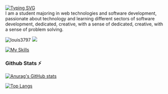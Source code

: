 [![Typing SVG](https://readme-typing-svg.herokuapp.com?size=32&duration=7000&color=DCDCDC&height=62&lines=I'm+Yair+Chan+%F0%9F%A4%9F)](https://git.io/typing-svg)
<br/>
I am a student majoring in web technologies and software development, passionate about technology and learning different sectors of software development, dedicated, creative, with a sense of dedicated, creative, with a sense of problem solving.

<p align="left"> 
 <img src="https://img.shields.io/github/followers/IYair?color=2396ED&label=Followers" alt="louis3797" />  
 <img src="https://img.shields.io/github/stars/IYair?style=flat&color=2396ED" />  
</p>

[![My Skills](https://skillicons.dev/icons?i=js,html,css,react,docker,jest,laravel,figma,git,java,mysql,nodejs,php,python,vscode,sass,tailwind&perline=5)](https://skillicons.dev)


  ### Github Stats ⚡

 [![Anurag's GitHub stats](https://github-readme-stats.vercel.app/api?username=IYair&show_icons=true&theme=radical&include_all_commits)](https://github.com/anuraghazra/github-readme-stats)</a>

 [![Top Langs](https://github-readme-stats.vercel.app/api/top-langs/?username=IYair&layout=compact&theme=radical)](https://github.com/anuraghazra/github-readme-stats)

